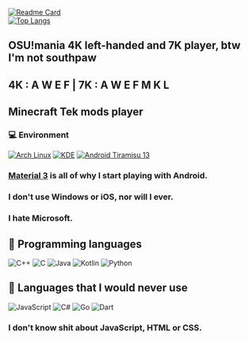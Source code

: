 [![Readme Card](https://github-readme-stats-one-bice.vercel.app/api?username=asuka-mio&show_icons=true&role=OWNER,ORGANIZATION_MEMBER,COLLABORATOR)](https://github.com/anuraghazra/github-readme-stats)  
[![Top Langs](https://github-readme-stats-one-bice.vercel.app/api/top-langs/?username=asuka-mio&layout=compact&exclude_repo=Hardware-Course&hide=Jupyter%20Notebook,MATLAB&role=OWNER,ORGANIZATION_MEMBER&langs_count=10)](https://github.com/anuraghazra/github-readme-stats)  
## OSU!mania 4K left-handed and 7K player, btw I'm not southpaw  
## 4K : A W E F | 7K : A W E F M K L
## Minecraft Tek mods player  
### 💻 Environment
[![Arch Linux](https://img.shields.io/badge/Arch%20Linux-1793d0?style=flat-square&logo=arch-linux&logoColor=ffffff)](https://archlinux.org) 
[![KDE](https://img.shields.io/badge/KDE-%2300ADD8.svg?style=flat-square&logo=kde&logoColor=fff)](https://kde.org/)
[![Android Tiramisu 13](https://img.shields.io/badge/Android%20Tiramisu%2013-3ddc84?style=flat-square&logo=android&logoColor=ffffff)](https://www.android.com/android-13/)
### [Material 3](https://m3.material.io/) is all of why I start playing with Android.
### I don't use Windows or iOS, nor will I ever.
### I hate Microsoft.

## 🌱 Programming languages

![C++](https://img.shields.io/badge/-C%2b%2b-00599c?style=flat-square&logo=C%2b%2b&logoColor=fff)
![C](https://img.shields.io/badge/-C-a8b9cc?style=flat-square&logo=C&logoColor=fff)
![Java](https://img.shields.io/badge/-Java-007396?style=flat-square&logo=Java&logoColor=fff)
![Kotlin](https://img.shields.io/badge/-Kotlin-7f52ff?style=flat-square&logo=kotlin&logoColor=fff)
![Python](https://img.shields.io/badge/-Python-3776ab?style=flat-square&logo=python&logoColor=fff)

## 🌱 Languages that I would never use

![JavaScript](https://img.shields.io/badge/-JavaScript-f7df1e?style=flat-square&logo=JavaScript&labelColor=f7df1e&logoColor=000)
![C#](https://img.shields.io/badge/-C%23-008b45?style=flat-square&logo=csharp&logoColor=fff)
![Go](https://img.shields.io/badge/Go-%2300ADD8.svg?style=flat-square&logo=go&logoColor=fff)
![Dart](https://img.shields.io/badge/Dart-06cfcf.svg?style=flat-square&logo=dart&logoColor=fff)

### I don't know shit about JavaScript, HTML or CSS.
